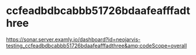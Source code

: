# ccfeadbdbcabbb51726bdaafeafffadthree
https://sonar.server.examly.io/dashboard?id=neojarvis-testing_ccfeadbdbcabbb51726bdaafeafffadthree&amp;codeScope=overall
